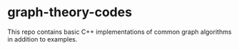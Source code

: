 # graph-theory-codes

This repo contains basic C++ implementations of common graph algorithms in addition to examples.
